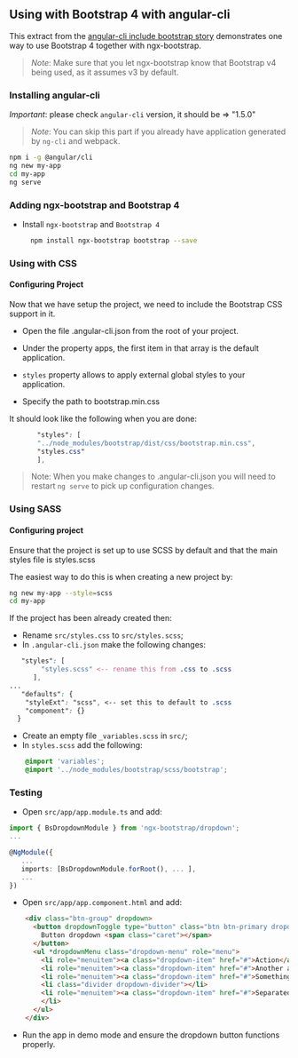 ## Using with Bootstrap 4 with angular-cli

This extract from the [angular-cli include bootstrap story](https://github.com/angular/angular-cli/wiki/stories-include-bootstrap) demonstrates one way to use Bootstrap 4 together with ngx-bootstrap.

> _Note_: Make sure that you let ngx-bootstrap know that Bootstrap v4 being used, as it assumes v3 by default.

### Installing angular-cli

_Important_: please check `angular-cli` version, it should be => "1.5.0"

> _Note_: You can skip this part if you already have application generated by `ng-cli` and webpack.

```bash
npm i -g @angular/cli
ng new my-app
cd my-app
ng serve
```

### Adding ngx-bootstrap and Bootstrap 4

-   Install `ngx-bootstrap` and `Bootstrap 4`

    ```bash
      npm install ngx-bootstrap bootstrap --save
    ```

### Using with CSS

#### Configuring Project

Now that we have setup the project, we need to include the Bootstrap CSS support in it.

-   Open the file .angular-cli.json from the root of your project.

-   Under the property apps, the first item in that array is the default application.

-   `styles` property allows to apply external global styles to your application.

-   Specify the path to bootstrap.min.css

It should look like the following when you are done:  

```CSS
       "styles": [  
       "../node_modules/bootstrap/dist/css/bootstrap.min.css",  
       "styles.css"  
       ],
```

> Note: When you make changes to .angular-cli.json you will need to restart `ng serve` to pick up configuration changes.

### Using SASS

#### Configuring project

Ensure that the project is set up to use SCSS by default and that the main styles file is styles.scss

The easiest way to do this is when creating a new project by:

```bash
ng new my-app --style=scss
cd my-app
```

If the project has been already created then:

-   Rename `src/styles.css` to `src/styles.scss`;
-   In `.angular-cli.json` make the following changes:

```SCSS
   "styles": [  
        "styles.scss" <-- rename this from .css to .scss  
      ],
...
   "defaults": {  
    "styleExt": "scss", <-- set this to default to .scss  
    "component": {}  
  }  
```

-   Create an empty file `_variables.scss` in `src/`;
-   In `styles.scss` add the following:

```SCSS
    @import 'variables';
    @import '../node_modules/bootstrap/scss/bootstrap';
```

### Testing

-   Open `src/app/app.module.ts` and add:

```typescript
import { BsDropdownModule } from 'ngx-bootstrap/dropdown';
...

@NgModule({
   ...
   imports: [BsDropdownModule.forRoot(), ... ],
   ...
})
```

-   Open `src/app/app.component.html` and add:

```html
    <div class="btn-group" dropdown>
      <button dropdownToggle type="button" class="btn btn-primary dropdown-toggle">
        Button dropdown <span class="caret"></span>
      </button>
      <ul *dropdownMenu class="dropdown-menu" role="menu">
        <li role="menuitem"><a class="dropdown-item" href="#">Action</a></li>
        <li role="menuitem"><a class="dropdown-item" href="#">Another action</a></li>
        <li role="menuitem"><a class="dropdown-item" href="#">Something else here</a></li>
        <li class="divider dropdown-divider"></li>
        <li role="menuitem"><a class="dropdown-item" href="#">Separated link</a>
        </li>
      </ul>
    </div>
```

-   Run the app in demo mode and ensure the dropdown button functions properly.
